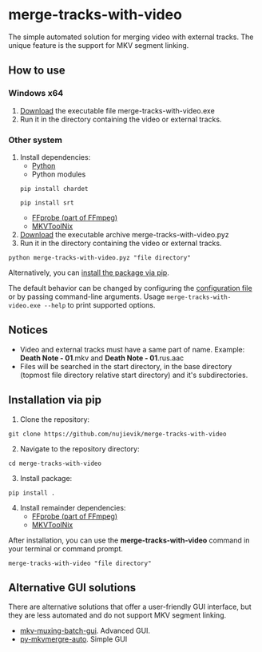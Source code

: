# merge-tracks-with-video

The simple automated solution for merging video with external tracks.
The unique feature is the support for MKV segment linking.

## How to use

### Windows x64

1. [Download](
https://github.com/nujievik/merge-tracks-with-video/releases) the
executable file merge-tracks-with-video.exe
2. Run it in the directory containing the video or external tracks.

### Other system

1. Install dependencies:
    - [Python](https://www.python.org/downloads/)
    - Python modules
    ```
    pip install chardet
    ```
    ```
    pip install srt
    ```
    - [FFprobe (part of FFmpeg)](https://ffmpeg.org/download.html)
    - [MKVToolNix](https://mkvtoolnix.download/)
2. [Download](
https://github.com/nujievik/merge-tracks-with-video/releases) the
executable archive merge-tracks-with-video.pyz
3. Run it in the directory containing the video or external tracks.
```
python merge-tracks-with-video.pyz "file directory"
```

Alternatively, you can [install the package via pip](
#Installation-via-pip).

The default behavior can be changed by configuring the
[configuration file](
https://github.com/nujievik/merge-tracks-with-video/blob/main/config-merge-tracks-with-video.ini)
or by passing command-line arguments.
Usage `merge-tracks-with-video.exe --help` to print supported options.

## Notices

- Video and external tracks must have a same part of name. Example:
**Death Note - 01**.mkv and **Death Note - 01**.rus.aac
- Files will be searched in the start directory, in the base directory 
(topmost file directory relative start directory) and it's
subdirectories.

## Installation via pip

1. Clone the repository:
```
git clone https://github.com/nujievik/merge-tracks-with-video
```
2. Navigate to the repository directory:
```
cd merge-tracks-with-video
```
3. Install package:
```
pip install .
```
4. Install remainder dependencies:
    - [FFprobe (part of FFmpeg)](https://ffmpeg.org/download.html)
    - [MKVToolNix](https://mkvtoolnix.download/)

After installation, you can use the **merge-tracks-with-video** command
in your terminal or command prompt.
```
merge-tracks-with-video "file directory"
```

## Alternative GUI solutions

There are alternative solutions that offer a user-friendly GUI
interface, but they are less automated and do not support MKV segment
linking.

- [mkv-muxing-batch-gui](
https://github.com/yaser01/mkv-muxing-batch-gui). Advanced GUI.
- [py-mkvmergre-auto](https://github.com/LedyBacer/py-mkvmergre-auto).
Simple GUI
